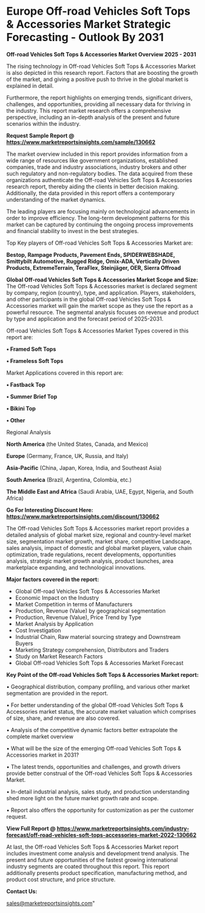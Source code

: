 # Europe Off-road Vehicles Soft Tops & Accessories Market Strategic Forecasting - Outlook By 2031

<Strong> Off-road Vehicles Soft Tops & Accessories Market Overview 2025 - 2031</strong>

The rising technology in Off-road Vehicles Soft Tops & Accessories Market is also depicted in this research report. Factors that are boosting the growth of the market, and giving a positive push to thrive in the global market is explained in detail.

Furthermore, the report highlights on emerging trends, significant drivers, challenges, and opportunities, providing all necessary data for thriving in the industry. This report market research offers a comprehensive perspective, including an in-depth analysis of the present and future scenarios within the industry.

<strong>Request Sample Report @ <a href=https://www.marketreportsinsights.com/sample/130662>https://www.marketreportsinsights.com/sample/130662</a></strong>

The market overview included in this report provides information from a wide range of resources like government organizations, established companies, trade and industry associations, industry brokers and other such regulatory and non-regulatory bodies. The data acquired from these organizations authenticate the Off-road Vehicles Soft Tops & Accessories research report, thereby aiding the clients in better decision making. Additionally, the data provided in this report offers a contemporary understanding of the market dynamics.

The leading players are focusing mainly on technological advancements in order to improve efficiency. The long-term development patterns for this market can be captured by continuing the ongoing process improvements and financial stability to invest in the best strategies.

Top Key players of Off-road Vehicles Soft Tops & Accessories Market are:

<strong>Bestop, Rampage Products, Pavement Ends, SPIDERWEBSHADE, Smittybilt Automotive, Rugged Ridge, Omix-ADA, Vertically Driven Products, ExtremeTerrain, TeraFlex, Steinjäger, OER, Sierra Offroad</strong>

<strong><b>Global Off-road Vehicles Soft Tops & Accessories Market Scope and Size:</b></strong>
The Off-road Vehicles Soft Tops & Accessories market is declared segment by company, region (country), type, and application. Players, stakeholders, and other participants in the global Off-road Vehicles Soft Tops & Accessories market will gain the market scope as they use the report as a powerful resource. The segmental analysis focuses on revenue and product by type and application and the forecast period of 2025-2031.

Off-road Vehicles Soft Tops & Accessories Market Types covered in this report are:

<strong>• Framed Soft Tops

• Frameless Soft Tops</strong>

Market Applications covered in this report are:

<strong>• Fastback Top

• Summer Brief Top

• Bikini Top

• Other</strong> 

Regional Analysis

<strong>North America</strong> (the United States, Canada, and Mexico)

<strong>Europe</strong> (Germany, France, UK, Russia, and Italy)

<strong>Asia-Pacific</strong> (China, Japan, Korea, India, and Southeast Asia)

<strong>South America</strong> (Brazil, Argentina, Colombia, etc.)

<strong>The Middle East and Africa</strong> (Saudi Arabia, UAE, Egypt, Nigeria, and South Africa)

<strong>Go For Interesting Discount Here: <a href=https://www.marketreportsinsights.com/discount/130662>https://www.marketreportsinsights.com/discount/130662</a></strong>

The Off-road Vehicles Soft Tops & Accessories market report provides a detailed analysis of global market size, regional and country-level market size, segmentation market growth, market share, competitive Landscape, sales analysis, impact of domestic and global market players, value chain optimization, trade regulations, recent developments, opportunities analysis, strategic market growth analysis, product launches, area marketplace expanding, and technological innovations.

<strong><b>Major factors covered in the report:</b></strong>
<ul>
  <li>Global Off-road Vehicles Soft Tops & Accessories Market </li>
  <li>Economic Impact on the Industry</li>
  <li>Market Competition in terms of Manufacturers</li>
  <li>Production, Revenue (Value) by geographical segmentation</li>
  <li>Production, Revenue (Value), Price Trend by Type</li>
  <li>Market Analysis by Application</li>
  <li>Cost Investigation</li>
  <li>Industrial Chain, Raw material sourcing strategy and Downstream Buyers</li>
  <li>Marketing Strategy comprehension, Distributors and Traders</li>
  <li>Study on Market Research Factors</li>
  <li>Global Off-road Vehicles Soft Tops & Accessories Market Forecast</li>
</ul>

<strong><b>Key Point of the Off-road Vehicles Soft Tops & Accessories Market report:</b></strong>

• Geographical distribution, company profiling, and various other market segmentation are provided in the report.

• For better understanding of the global Off-road Vehicles Soft Tops & Accessories market status, the accurate market valuation which comprises of size, share, and revenue are also covered.

• Analysis of the competitive dynamic factors better extrapolate the complete market overview

• What will be the size of the emerging Off-road Vehicles Soft Tops & Accessories market in 2031?

• The latest trends, opportunities and challenges, and growth drivers provide better construal of the Off-road Vehicles Soft Tops & Accessories Market.

• In-detail industrial analysis, sales study, and production understanding shed more light on the future market growth rate and scope.

• Report also offers the opportunity for customization as per the customer request.

<strong><b>View Full Report @ <a href=https://www.marketreportsinsights.com/industry-forecast/off-road-vehicles-soft-tops-accessories-market-2022-130662>https://www.marketreportsinsights.com/industry-forecast/off-road-vehicles-soft-tops-accessories-market-2022-130662</a></b></strong>


At last, the Off-road Vehicles Soft Tops & Accessories Market report includes investment come analysis and development trend analysis. The present and future opportunities of the fastest growing international industry segments are coated throughout this report. This report additionally presents product specification, manufacturing method, and product cost structure, and price structure.

<strong>Contact Us:</strong>

sales@marketreportsinsights.com"
